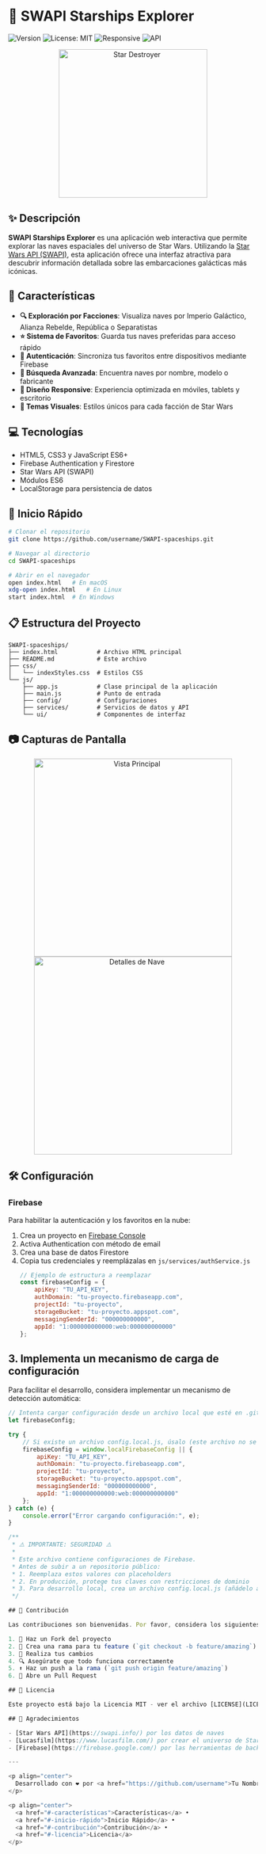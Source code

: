 # 🚀 SWAPI Starships Explorer

![Version](https://img.shields.io/badge/version-1.0.0-blue.svg?cacheSeconds=2592000)
![License: MIT](https://img.shields.io/badge/License-MIT-yellow.svg)
![Responsive](https://img.shields.io/badge/Responsive-Yes-brightgreen)
![API](https://img.shields.io/badge/API-SWAPI-orange)

<p align="center">
  <img src="https://starwars-visualguide.com/assets/img/starships/5.jpg" alt="Star Destroyer" width="300"/>
</p>

## ✨ Descripción

**SWAPI Starships Explorer** es una aplicación web interactiva que permite explorar las naves espaciales del universo de Star Wars. Utilizando la [Star Wars API (SWAPI)](https://swapi.info/), esta aplicación ofrece una interfaz atractiva para descubrir información detallada sobre las embarcaciones galácticas más icónicas.

## 🎯 Características

- **🔍 Exploración por Facciones**: Visualiza naves por Imperio Galáctico, Alianza Rebelde, República o Separatistas
- **⭐ Sistema de Favoritos**: Guarda tus naves preferidas para acceso rápido
- **🔐 Autenticación**: Sincroniza tus favoritos entre dispositivos mediante Firebase
- **🔎 Búsqueda Avanzada**: Encuentra naves por nombre, modelo o fabricante
- **📱 Diseño Responsive**: Experiencia optimizada en móviles, tablets y escritorio
- **🎨 Temas Visuales**: Estilos únicos para cada facción de Star Wars

## 💻 Tecnologías

- HTML5, CSS3 y JavaScript ES6+
- Firebase Authentication y Firestore
- Star Wars API (SWAPI)
- Módulos ES6
- LocalStorage para persistencia de datos

## 🚀 Inicio Rápido

```bash
# Clonar el repositorio
git clone https://github.com/username/SWAPI-spaceships.git

# Navegar al directorio
cd SWAPI-spaceships

# Abrir en el navegador
open index.html   # En macOS
xdg-open index.html   # En Linux
start index.html  # En Windows
```

## 📋 Estructura del Proyecto

```
SWAPI-spaceships/
├── index.html           # Archivo HTML principal
├── README.md            # Este archivo
├── css/
│   └── indexStyles.css  # Estilos CSS
└── js/
    ├── app.js           # Clase principal de la aplicación
    ├── main.js          # Punto de entrada
    ├── config/          # Configuraciones
    ├── services/        # Servicios de datos y API
    └── ui/              # Componentes de interfaz
```

## 📷 Capturas de Pantalla

<p align="center">
  <img src="https://via.placeholder.com/400x200?text=Vista+Principal" width="400" alt="Vista Principal"/>
  <img src="https://via.placeholder.com/400x200?text=Detalles+de+Nave" width="400" alt="Detalles de Nave"/>
</p>

## 🛠️ Configuración

### Firebase

Para habilitar la autenticación y los favoritos en la nube:

1. Crea un proyecto en [Firebase Console](https://console.firebase.google.com/)
2. Activa Authentication con método de email
3. Crea una base de datos Firestore
4. Copia tus credenciales y reemplázalas en `js/services/authService.js`
   ```js
   // Ejemplo de estructura a reemplazar
   const firebaseConfig = {
       apiKey: "TU_API_KEY",
       authDomain: "tu-proyecto.firebaseapp.com",
       projectId: "tu-proyecto",
       storageBucket: "tu-proyecto.appspot.com",
       messagingSenderId: "000000000000",
       appId: "1:000000000000:web:000000000000"
   };

## 3. Implementa un mecanismo de carga de configuración

Para facilitar el desarrollo, considera implementar un mecanismo de detección automática:

```js
// Intenta cargar configuración desde un archivo local que esté en .gitignore
let firebaseConfig;

try {
    // Si existe un archivo config.local.js, úsalo (este archivo no se subiría a GitHub)
    firebaseConfig = window.localFirebaseConfig || {
        apiKey: "TU_API_KEY",
        authDomain: "tu-proyecto.firebaseapp.com",
        projectId: "tu-proyecto",
        storageBucket: "tu-proyecto.appspot.com",
        messagingSenderId: "000000000000",
        appId: "1:000000000000:web:000000000000"
    };
} catch (e) {
    console.error("Error cargando configuración:", e);
}

/**
 * ⚠️ IMPORTANTE: SEGURIDAD ⚠️
 * 
 * Este archivo contiene configuraciones de Firebase.
 * Antes de subir a un repositorio público:
 * 1. Reemplaza estos valores con placeholders
 * 2. En producción, protege tus claves con restricciones de dominio
 * 3. Para desarrollo local, crea un archivo config.local.js (añádelo a .gitignore)
 */

## 🤝 Contribución

Las contribuciones son bienvenidas. Por favor, considera los siguientes pasos:

1. 🍴 Haz un Fork del proyecto
2. 🔄 Crea una rama para tu feature (`git checkout -b feature/amazing`)
3. 📝 Realiza tus cambios
4. 🔍 Asegúrate que todo funciona correctamente
5. ⬆️ Haz un push a la rama (`git push origin feature/amazing`)
6. 🔀 Abre un Pull Request

## 📜 Licencia

Este proyecto está bajo la Licencia MIT - ver el archivo [LICENSE](LICENSE) para más detalles.

## 👏 Agradecimientos

- [Star Wars API](https://swapi.info/) por los datos de naves
- [Lucasfilm](https://www.lucasfilm.com/) por crear el universo de Star Wars
- [Firebase](https://firebase.google.com/) por las herramientas de backend

---

<p align="center">
  Desarrollado con ❤️ por <a href="https://github.com/username">Tu Nombre</a>
</p>

<p align="center">
  <a href="#-características">Características</a> •
  <a href="#-inicio-rápido">Inicio Rápido</a> •
  <a href="#-contribución">Contribución</a> •
  <a href="#-licencia">Licencia</a>
</p>